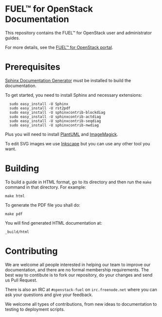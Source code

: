 FUEL™ for OpenStack Documentation
=================================

This repository contains the FUEL™ for OpenStack user and administrator guides.

For more details, see the [FUEL™ for OpenStack portal](http://fuel.mirantis.com 
"FUEL™ for OpenStack portal").

Prerequisites
=============

[Sphinx Documentation Generator](http://sphinx-doc.org/ "Sphinx Documentation 
Generator") must be installed to build the documentation.

To get started, you need to install Sphinx and necessary extensions:

      sudo easy_install -U Sphinx
      sudo easy_install -U rst2pdf
      sudo easy_install -U sphinxcontrib-blockdiag
      sudo easy_install -U sphinxcontrib-actdiag
      sudo easy_install -U sphinxcontrib-seqdiag
      sudo easy_install -U sphinxcontrib-nwdiag

Plus you will need to install [PlantUML](http://plantuml.sourceforge.net/ 
"PlantUML") and [ImageMagick](http://www.imagemagick.org/ "ImageMagick").

To edit SVG images we use [Inkscape](http://inkscape.org/ "Inkscape") but you 
can use any other tool you want.
    
Building
========

To build a guide in HTML format, go to its directory and then run the ``make`` 
command in that directory. For example:

    make html

To generate the PDF file you shall do:

    make pdf

You will find generated HTML documentation at:

	_build/html


Contributing
============
We are welcome all people interested in helping our team to improve our 
documentation, and there are no formal membership requirements. The best way to 
contibute is to fork our repository, do your changes and send us Pull Request.

There is also an IRC at ``#openstack-fuel`` on ``irc.freenode.net`` where you 
can ask your questions and give your feedback.

We welcome all types of contributions, from new ideas to documentation
to testing to deployment scripts.
